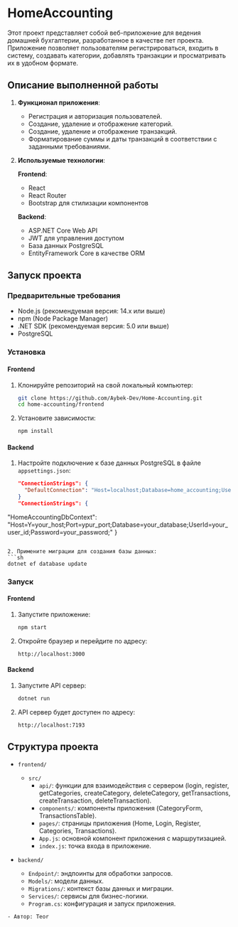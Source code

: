 # HomeAccounting

Этот проект представляет собой веб-приложение для ведения домашней бухгалтерии, разработанное в качестве пет проекта. Приложение позволяет пользователям регистрироваться, входить в систему, создавать категории, добавлять транзакции и просматривать их в удобном формате.

## Описание выполненной работы

1. **Функционал приложения**:
   - Регистрация и авторизация пользователей.
   - Создание, удаление и отображение категорий.
   - Создание, удаление и отображение транзакций.
   - Форматирование суммы и даты транзакций в соответствии с заданными требованиями.

2. **Используемые технологии**:

   **Frontend**:
   - React
   - React Router
   - Bootstrap для стилизации компонентов

   **Backend**:
   - ASP.NET Core Web API
   - JWT для управления доступом
   - База данных PostgreSQL
   - EntityFramework Core в качестве ORM

## Запуск проекта

### Предварительные требования

- Node.js (рекомендуемая версия: 14.x или выше)
- npm (Node Package Manager)
- .NET SDK (рекомендуемая версия: 5.0 или выше)
- PostgreSQL

### Установка

#### Frontend

1. Клонируйте репозиторий на свой локальный компьютер:
   ```sh
   git clone https://github.com/Aybek-Dev/Home-Accounting.git
   cd home-accounting/frontend
   ```

2. Установите зависимости:
   ```sh
   npm install
   ```

#### Backend

1. Настройте подключение к базе данных PostgreSQL в файле `appsettings.json`:
   ```json
   "ConnectionStrings": {
     "DefaultConnection": "Host=localhost;Database=home_accounting;Username=ваш-логин;Password=ваш-пароль"
   }
   "ConnectionStrings": {
  "HomeAccountingDbContext": "Host=Y=your_host;Port=ypur_port;Database=your_database;UserId=your_user_id;Password=your_password;"
  }
   ```

2. Примените миграции для создания базы данных:
   ```sh
   dotnet ef database update
   ```

### Запуск

#### Frontend

1. Запустите приложение:
   ```sh
   npm start
   ```

2. Откройте браузер и перейдите по адресу:
   ```
   http://localhost:3000
   ```

#### Backend

1. Запустите API сервер:
   ```sh
   dotnet run
   ```

2. API сервер будет доступен по адресу:
   ```
   http://localhost:7193
   ```

## Структура проекта

- `frontend/`
  - `src/`
    - `api/`: функции для взаимодействия с сервером (login, register, getCategories, createCategory, deleteCategory, getTransactions, createTransaction, deleteTransaction).
    - `components/`: компоненты приложения (CategoryForm, TransactionsTable).
    - `pages/`: страницы приложения (Home, Login, Register, Categories, Transactions).
    - `App.js`: основной компонент приложения с маршрутизацией.
    - `index.js`: точка входа в приложение.

- `backend/`
  - `Endpoint/`: эндпоинты для обработки запросов.
  - `Models/`: модели данных.
  - `Migrations/`: контекст базы данных и миграции.
  - `Services/`: сервисы для бизнес-логики.
  - `Program.cs`: конфигурация и запуск приложения.
```
- Автор: Teor
```
